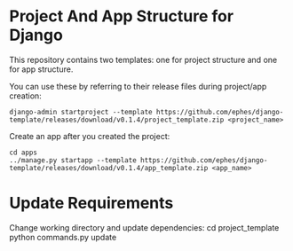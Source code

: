 # Project And App Structure for Django

This repository contains two templates: one for project structure and one for app structure.

You can use these by referring to their release files during project/app creation:

    django-admin startproject --template https://github.com/ephes/django-template/releases/download/v0.1.4/project_template.zip <project_name>


Create an app after you created the project:

    cd apps    
    ../manage.py startapp --template https://github.com/ephes/django-template/releases/download/v0.1.4/app_template.zip <app_name>

# Update Requirements

Change working directory and update dependencies:
    cd project_template
    python commands.py update
